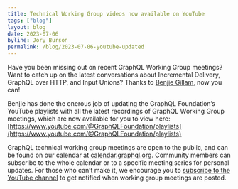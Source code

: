 ```yaml
---
title: Technical Working Group videos now available on YouTube
tags: ["blog"]
layout: blog
date: 2023-07-06
byline: Jory Burson
permalink: /blog/2023-07-06-youtube-updated
---
```


Have you been missing out on recent GraphQL Working Group meetings? Want to catch up on the latest conversations about Incremental Delivery, GraphQL over HTTP, and Input Unions? 
Thanks to [Benjie Gillam](https://github.com/benjie), now you can! 

Benjie has done the onerous job of updating the GraphQL Foundation’s YouTube playlists with all the latest recordings of GraphQL Working Group meetings, which are now available for you to view here: [https://www.youtube.com/@GraphQLFoundation/playlists](https://www.youtube.com/@GraphQLFoundation/playlists)

GraphQL technical working group meetings are open to the public, and can be found on our calendar at [calendar.graphql.org](https://calendar.graphql.org). Community members can subscribe to the whole calendar or to a specific meeting series for personal updates. For those who can’t make it, we encourage you to [subscribe to the YouTube channel](https://www.youtube.com/@GraphQLFoundation) to get notified when working group meetings are posted.

